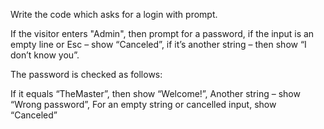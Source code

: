 Write the code which asks for a login with prompt.

If the visitor enters "Admin", then prompt for a password, if the input is an empty line or Esc – show “Canceled”, if it’s another string – then show “I don’t know you”.

The password is checked as follows:

If it equals “TheMaster”, then show “Welcome!”,
Another string – show “Wrong password”,
For an empty string or cancelled input, show “Canceled”